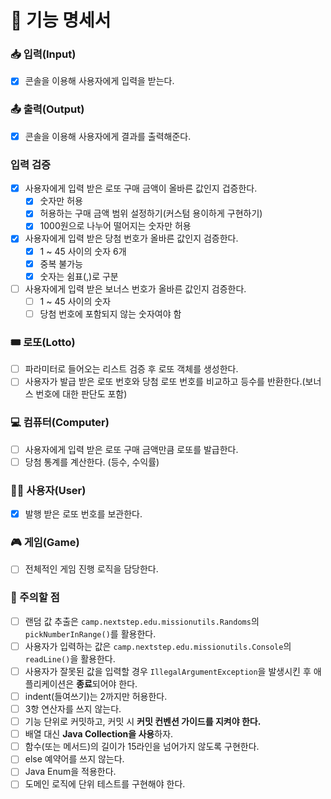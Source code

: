 # 📝 기능 명세서

### 📥 입력(Input)

- [x] 콘솔을 이용해 사용자에게 입력을 받는다.

### 📤 출력(Output)

- [x] 콘솔을 이용해 사용자에게 결과를 출력해준다.

### 입력 검증

- [x] 사용자에게 입력 받은 로또 구매 금액이 올바른 값인지 겁증한다.
    - [x] 숫자만 허용
    - [x] 허용하는 구매 금액 범위 설정하기(커스텀 용이하게 구현하기)
    - [x] 1000원으로 나누어 떨어지는 숫자만 허용
- [x] 사용자에게 입력 받은 당첨 번호가 올바른 값인지 검증한다.
    - [x] 1 ~ 45 사이의 숫자 6개
    - [x] 중복 불가능
    - [x] 숫자는 쉼표(,)로 구분
- [ ] 사용자에게 입력 받은 보너스 번호가 올바른 값인지 검증한다.
    - [ ] 1 ~ 45 사이의 숫자
    - [ ] 당첨 번호에 포함되지 않는 숫자여야 함

### 🎟 로또(Lotto)

- [ ] 파라미터로 들어오는 리스트 검증 후 로또 객체를 생성한다.
- [ ] 사용자가 발급 받은 로또 번호와 당첨 로또 번호를 비교하고 등수를 반환한다.(보너스 번호에 대한 판단도 포함)

### 💻 컴퓨터(Computer)

- [ ] 사용자에게 입력 받은 로또 구매 금액만큼 로또를 발급한다.
- [ ] 당첨 통계를 계산한다. (등수, 수익률)

### 👨‍💼 사용자(User)

- [x] 발행 받은 로또 번호를 보관한다.

### 🎮 게임(Game)

- [ ] 전체적인 게임 진행 로직을 담당한다.

### 🚨 주의할 점

- [ ] 랜덤 값 추출은 ```camp.nextstep.edu.missionutils.Randoms```의 ```pickNumberInRange()```를 활용한다.
- [ ] 사용자가 입력하는 값은 ```camp.nextstep.edu.missionutils.Console```의 ```readLine()```을 활용한다.
- [ ] 사용자가 잘못된 값을 입력할 경우 ```IllegalArgumentException```을 발생시킨 후 애플리케이션은 **종료**되어야 한다.
- [ ] indent(들여쓰기)는 2까지만 허용한다.
- [ ] 3항 연산자를 쓰지 않는다.
- [ ] 기능 단위로 커밋하고, 커밋 시 **커밋 컨벤션 가이드를 지켜야 한다.**
- [ ] 배열 대신 **Java Collection을 사용**하자.
- [ ] 함수(또는 메서드)의 길이가 15라인을 넘어가지 않도록 구현한다.
- [ ] else 예약어를 쓰지 않는다.
- [ ] Java Enum을 적용한다.
- [ ] 도메인 로직에 단위 테스트를 구현해야 한다.
